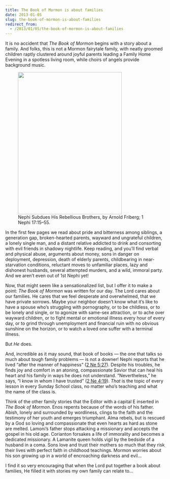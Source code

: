 ```yaml
---
title: The Book of Mormon is about families
date: 2013-01-05
slug: the-book-of-mormon-is-about-families
redirect_from:
  - /2013/01/05/the-book-of-mormon-is-about-families
---
```


It is no accident that <em>The Book of Mormon</em> begins with a story about a family. And folks, this is not a Mormon fairytale family, with neatly groomed children raptly clustered around joyful parents leading a Family Home Evening in a spotless living room, while choirs of angels provide background music.

<figure><img class="" src="http://media.ldscdn.org/images/media-library/gospel-art/book-of-mormon/nephi-subdues-rebellious-brothers-39641-gallery.jpg" alt="" width="327" height="447" /><figcaption>Nephi Subdues His Rebellious Brothers, by Arnold Friberg; 1 Nephi 17:15–55.</figcaption></figure>

In the first few pages we read about pride and bitterness among siblings, a generation gap, broken-hearted parents, wayward and ungrateful children, a lonely single man, and a distant relative addicted to drink and consorting with evil friends in shadowy nightlife. Keep reading, and you’ll find verbal and physical abuse, arguments about money, sons in danger on deployment, depression, death of elderly parents, childbearing in near-starvation conditions, reluctant moves to unfamiliar places, lazy and dishonest husbands, several attempted murders, and a wild, immoral party. And we aren’t even out of 1st Nephi yet!

Now, that might seem like a sensationalized list, but I offer it to make a point: <em>The Book of Mormon</em> was written for our day. The Lord cares about our families. He cares that we feel desperate and overwhelmed, that we have private sorrows. Maybe your neighbor doesn’t know what it’s like to have a spouse who’s struggling with pornography, or to be childless, or to be lonely and single, or to agonize with same-sex attraction, or to ache over wayward children, or to fight mental or emotional illness every hour of every day, or to grind through unemployment and financial ruin with no obvious sunshine on the horizon, or to watch a loved one suffer with a terminal illness.

But <i>He</i> does.

And, incredible as it may sound, that book of books &mdash; the one that talks so much about tough family problems &mdash; is not a downer! Nephi reports that he lived “after the manner of happiness” (<a href="https://www.lds.org/scriptures/bofm/2-ne/5.27?lang=eng#26" target="_blank">2 Ne 5:27</a>). Despite his troubles, he finds joy and comfort in an atoning, compassionate Savior that can heal his heart and his family in ways he does not understand. “Nevertheless,” he says, “I know in whom I have trusted” (<a href="https://www.lds.org/scriptures/bofm/2-ne/4.19?lang=eng#16" target="_blank">2 Ne 4:19</a>). <i>That</i> is the topic of every lesson in every Sunday School class, no matter who’s teaching and what the name of the class is.

Think of the other family stories that the Editor with a capital E inserted in <em>The Book of Mormon</em>. Enos repents because of the words of his father. Abish, lonely and surrounded by wordliness, clings to the faith and the testimony of her youth and emerges triumphant. Alma rebels, but is rescued by a God so loving and compassionate that even hearts as hard as stone are melted. Lamoni’s father stops attacking a missionary and accepts the gospel in his old age. Corianton forsakes a life of immorality and becomes a dedicated missionary. A Lamanite queen holds vigil by the bedside of a husband in a coma. Sons love and trust their mothers so much that they risk their lives with perfect faith in childhood teachings. Mormon worries about his son growing up in a world of encroaching darkness and evil...

I find it so very encouraging that when the Lord put together a book about families, He filled it with stories my own family can relate to...

 

